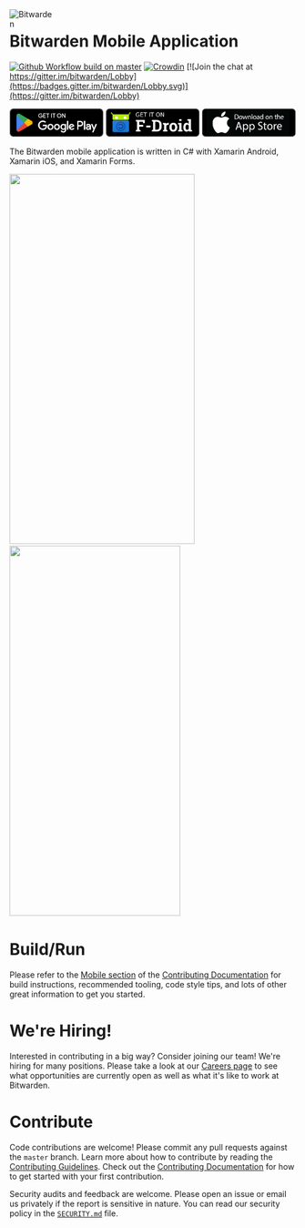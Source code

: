 <img width="75" src="./appIcons/iOS/prod.png" alt="Bitwarden" align="left"/>

# Bitwarden Mobile Application

[![Github Workflow build on master](https://github.com/bitwarden/mobile/actions/workflows/build.yml/badge.svg?branch=master)](https://github.com/bitwarden/mobile/actions/workflows/build.yml?query=branch:master)
[![Crowdin](https://d322cqt584bo4o.cloudfront.net/bitwarden-mobile/localized.svg)](https://crowdin.com/project/bitwarden-mobile)
[![Join the chat at https://gitter.im/bitwarden/Lobby](https://badges.gitter.im/bitwarden/Lobby.svg)](https://gitter.im/bitwarden/Lobby)

<a href="https://play.google.com/store/apps/details?id=com.x8bit.bitwarden" target="_blank"><img alt="Get it on Google Play" src="./assets/google-play.png" width="165" height="50"></a> <a href="https://mobileapp.bitwarden.com/fdroid/" target="_blank"><img alt="Get it on F-Droid" src="./assets/fdroid.png" width="165" height="50"></a> <a href="https://itunes.apple.com/us/app/bitwarden-free-password-manager/id1137397744?mt=8" target="_blank"><img src="./assets/apple-appstore.png" width="165" height="50"></a>

The Bitwarden mobile application is written in C# with Xamarin Android, Xamarin iOS, and Xamarin Forms.

<img src="https://raw.githubusercontent.com/bitwarden/brand/master/screenshots/mobile-android-myvault.png" alt="" width="325" height="650" /> <img src="https://raw.githubusercontent.com/bitwarden/brand/master/screenshots/mobile-ios-myvault.png" alt="" width="300" height="650" />

# Build/Run

Please refer to the [Mobile section](https://contributing.bitwarden.com/getting-started/clients/mobile/) of the [Contributing Documentation](https://contributing.bitwarden.com/) for build instructions, recommended tooling, code style tips, and lots of other great information to get you started.

# We're Hiring!

Interested in contributing in a big way? Consider joining our team! We're hiring for many positions. Please take a look at our [Careers page](https://bitwarden.com/careers/) to see what opportunities are currently open as well as what it's like to work at Bitwarden.

# Contribute

Code contributions are welcome! Please commit any pull requests against the `master` branch. Learn more about how to contribute by reading the [Contributing Guidelines](https://contributing.bitwarden.com/contributing/). Check out the [Contributing Documentation](https://contributing.bitwarden.com/) for how to get started with your first contribution.

Security audits and feedback are welcome. Please open an issue or email us privately if the report is sensitive in nature. You can read our security policy in the [`SECURITY.md`](SECURITY.md) file.
